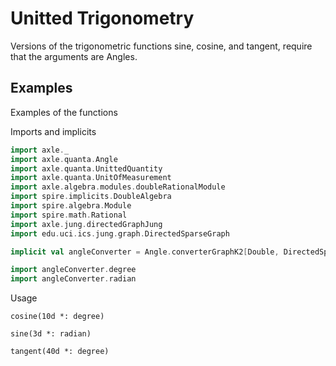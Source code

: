 Unitted Trigonometry
====================

Versions of the trigonometric functions sine, cosine, and tangent, require that the arguments are Angles.

Examples
--------

Examples of the functions

Imports and implicits

```scala
import axle._
import axle.quanta.Angle
import axle.quanta.UnittedQuantity
import axle.quanta.UnitOfMeasurement
import axle.algebra.modules.doubleRationalModule
import spire.implicits.DoubleAlgebra
import spire.algebra.Module
import spire.math.Rational
import axle.jung.directedGraphJung
import edu.uci.ics.jung.graph.DirectedSparseGraph

implicit val angleConverter = Angle.converterGraphK2[Double, DirectedSparseGraph]

import angleConverter.degree
import angleConverter.radian
```

Usage

```
cosine(10d *: degree)

sine(3d *: radian)

tangent(40d *: degree)
```
